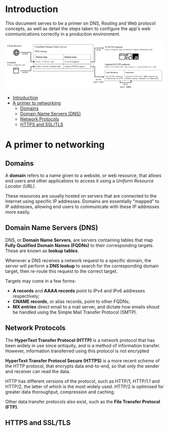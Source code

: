 # Introduction

This document serves to be a primer on DNS, Routing and Web protocol concepts, as well as detail the steps taken to configure the app's web communications correctly in a production environment.

<img src="Images/dns.png">

- [Introduction](#introduction)
- [A primer to networking](#a-primer-to-networking)
  - [Domains](#domains)
  - [Domain Name Servers (DNS)](#domain-name-servers-dns)
  - [Network Protocols](#network-protocols)
  - [HTTPS and SSL/TLS](#https-and-ssltls)


# A primer to networking

## Domains

A **domain** refers to a name given to a website, or web resource, that allows end users and other applications to access it using a *Uniform Resource Locator (URL)*.

These resources are usually hosted on servers that are connected to the Internet using specific IP addresses. Domains are essentially "mapped" to IP addresses, allowing end users to communicate with these IP addresses more easily.

## Domain Name Servers (DNS)

DNS, or **Domain Name Servers**, are servers containing tables that map **Fully Qualified Domain Names (FQDNs)** to their corresponding targets. These are known as **lookup tables**. 

Whenever a DNS receives a network request to a specific domain, the server will perform a **DNS lookup** to search for the corresponding domain target, then re-route this request to the correct target.

Targets may come in a few forms:
- **A records** and **AAAA records** point to IPv4 and IPv6 addresses respectively;
- **CNAME records**, or alias records, point to other FQDNs;
- **MX entries** direct email to a mail server, and dictate how emails shoud be handled using the Simple Mail Transfer Protocol (SMTP).

## Network Protocols

The **HyperText Transfer Protocol (HTTP)** is a network protocol that has been widely in use since antiquity, and is a method of information transfer. However, information transferred using this protocol is not encrypted

**HyperText Transfer Protocol Secure (HTTPS)** is a more recent *scheme* of the HTTP protocol, that encrypts data end-to-end, so that only the sender and receiver can read the data.

HTTP has different *versions* of the protocol, such as HTTP/1, HTTP/1.1 and HTTP/2, the latter of which is the most widely used. HTTP/2 is optimised for greater data thoroughput, compression and caching.

Other data transfer protocols also exist, such as the **File Transfer Protocol (FTP)**.

## HTTPS and SSL/TLS